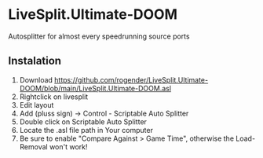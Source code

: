 # LiveSplit.Ultimate-DOOM
Autosplitter for almost every speedrunning source ports

## Instalation
 1. Download https://github.com/rogender/LiveSplit.Ultimate-DOOM/blob/main/LiveSplit.Ultimate-DOOM.asl
 2. Rightclick on livesplit
 3. Edit layout
 4. Add (pluss sign) -> Control - Scriptable Auto Splitter
 5. Double click on Scriptable Auto Splitter
 6. Locate the .asl file path in Your computer
 7. Be sure to enable "Compare Against > Game Time", otherwise the Load-Removal won't work!
